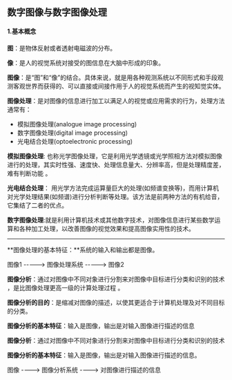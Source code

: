 ## 数字图像与数字图像处理

#### 1.基本概念

**图**：是物体反射或者透射电磁波的分布。

**像**：是人的视觉系统对接受的图信息在大脑中形成的印象。

**图像**：是“图”和“像”的结合。具体来说，就是用各种观测系统以不同形式和手段观测客观世界而获得的、可以直接或间接作用于人的视觉系统而产生的视知觉实体。

**图像处理**：是对图像的信息进行加工以满足人的视觉或应用需求的行为，处理方法通常有：

- 模拟图像处理(analogue image processing)
- 数字图像处理(digital image processing)
- 光电结合处理(optoelectronic processing)

**模拟图像处理**: 也称光学图像处理，它是利用光学透镜或光学照相方法对模拟图像进行的处理，其实时性强、速度快、处理信息量大、分辨率高，但是处理精度差，难有判断功能 。

**光电结合处理**： 用光学方法完成运算量巨大的处理(如频谱变换等)，而用计算机对光学处理结果(如频谱)进行分析判断等处理。该方法是前两种方法的有机给音，它集结了二者的优点。 

**数字图像处理**:就是利用计算机技术或其他数字技术，对图像信息进行某些数学运算和各种加工处理，以改善图像的视觉效果和提高图像实用性的技术。 

***

**图像处理的基本特征：**系统的输入和输出都是图像。

图像1 -----> 图像处理系统 -----> 图像2

**图像分析**：通过对图像中不同对象进行分割来对图像中目标进行分类和识别的技术 ，是比图像处理更高一级的计算处理过程 。

**图像分析的目的**：是缩减对图像的描述，以使其更适合于计算机处理及对不同目标的分类。

**图像分析的基本特征**：输入是图像，输出是对输入图像进行描述的信息 

**图像分析**：通过对图像中不同对象进行分割来对图像中目标进行分类和识别的技术

**图像分析的基本特征**：输入是图像，输出是对输入图像进行描述的信息。 

图像 ----> 图像分析系统 ----> 对图像进行描述的信息

















